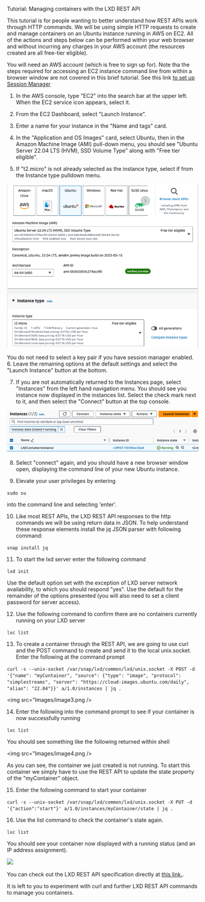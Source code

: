 Tutorial: Managing containers with the LXD REST API

This tutorial is for people wanting to better understand how REST APIs work through HTTP commands.  We will be using simple HTTP requests to create and manage containers on an Ubuntu instance running in AWS on EC2. All of the actions and steps below can be performed within your web browser and without incurring any charges in your AWS account (the resources created are all free-tier eligible).  

You will need an AWS account (which is free to sign up for).  Note tha the steps required for accessing an EC2 instance command line from within a browser window are not covered in this brief tutorial. See this link [to set up Session Manager](https://https://docs.aws.amazon.com/systems-manager/latest/userguide/session-manager-getting-started.html)

1. In the AWS console, type "EC2" into the search bar at the upper left.  When the EC2 service icon appears, select it.

2. From the EC2 Dashboard, select "Launch Instance".

3. Enter a name for your instance in the "Name and tags" card.

4. In the "Application and OS Images" card, select Ubuntu, then in the Amazon Machine Image (AMI) pull-down menu, you should see "Ubuntu Server 22.04 LTS (HVM), SSD Volume Type" along with "Free tier eligible".

5. If "t2.micro" is not already selected as the instance type, select if from the Instance type pulldown menu. 

<img src="Images/image1.png" />

You do not need to select a key pair if you have session manager enabled. 6. Leave the remaining options at the default settings and select the "Launch Instance" button at the bottom.

7. If you are not automatically returned to the Instances page, select "Instances" from the left hand navigation menu. You should see you instance now displayed in the instances list. Select the check mark next to it, and then select the "Connect" button at the top console.

<img src="Images/image2.png" />

8. Select "connect" again, and you should have a new browser window open, displaying the command line of your new Ubuntu instance.

9. Elevate your user privileges by entering

```sudo su```

into the command line and selecting 'enter'.

10. Like most REST APIs, the LXD REST API responses to the http commands we will be using return data in JSON. To help understand these response elements install the jq JSON parser with following command:

```snap install jq ```

11. To start the lxd server enter the following command

```lxd init```

Use the default option set with the exception of LXD server network availability, to which you should respond "yes".  Use the default for the remainder of the options presented (you will also need to set a client password for server access).

12. Use the following command to confirm there are no containers currently running on your LXD server

```lxc list ```

13.  To create a container through the REST API, we are going to use curl and the POST command to create and send it to the local unix.socket. Enter the following at the command prompt

```curl -s --unix-socket /var/snap/lxd/common/lxd/unix.socket -X POST -d '{"name": "myContainer", "source": {"type": "image", "protocol": "simplestreams", "server": "https://cloud-images.ubuntu.com/daily", "alias": "22.04"}}' a/1.0/instances | jq .```

<img src="Images/image3.png />

14. Enter the following into the command prompt to see if your container is now successfully running

```lxc list```

You should see something like the following returned within shell

<img src="Images/image4.png />

As you can see, the container we just created is not running.  To start this container we simply have to use the REST API to update the state property of the "myContainer" object.

15. Enter the following command to start your container

```curl -s --unix-socket /var/snap/lxd/common/lxd/unix.socket -X PUT -d '{"action":"start"}' a/1.0/instances/myContainer/state | jq .```

16. Use the list command to check the container's state again.

```lxc list```

You should see your container now displayed with a running status (and an IP address assignment).

<img src="Images/image5.png" />

You can check out the LXD REST API specification directly at [this link.](https://documentation.ubuntu.com/lxd/en/latest/api/). 

It is left to you to experiment with curl and further LXD REST API commands to manage you containers. 
